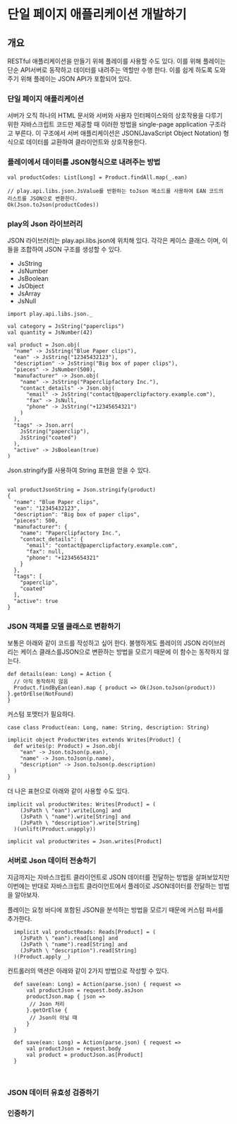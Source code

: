# 단일 페이지 애플리케이션 개발하기
## 개요
 RESTful 애플리케이션을 만들기 위헤 플레이를 사용할 수도 있다. 이를 위해 플레이는 단순 API서버로 동작하고 데이터를 내려주는 역할만 수행 한다. 이를 쉽게 하도록 도와주기 위해 플레이는 JSON API가 포함되어 있다.
 
### 단일 페이지 애플리케이션
서버가 오직 하나의 HTML 문서와 서버와 사용자 인터페이스와의 상호작용을 다루기 위한 자바스크립트 코드만 제공할 때 이러한 방법을 single-page application 구조라고 부른다. 이 구조에서 서버 애플리케이션은 JSON(JavaScript Object Notation) 형식으로 데이터를 교환하여 클라이언트와 상호작용한다.

### 플레이에서 데이터를 JSON형식으로 내려주는 방법
```
val productCodes: List[Long] = Product.findAll.map(_.ean)

// play.api.libs.json.JsValue를 반환하는 toJson 메소드를 사용하여 EAN 코드의 리스트를 JSON으로 변환한다.
Ok(Json.toJson(productCodes))
```

### play의 Json 라이브러리
JSON 라이브러리는 play.api.libs.json에 위치해 있다.
각각은 케이스 클래스 이며, 이들을 조합하여 JSON 구조를 생성할 수 있다.

- JsString
- JsNumber
- JsBoolean
- JsObject
- JsArray
- JsNull

```
import play.api.libs.json._

val category = JsString("paperclips")
val quantity = JsNumber(42)

val product = Json.obj(
  "name" -> JsString("Blue Paper clips"),
  "ean" -> JsString("12345432123"),
  "description" -> JsString("Big box of paper clips"),
  "pieces" -> JsNumber(500),
  "manufacturer" -> Json.obj(
    "name" -> JsString("Paperclipfactory Inc."),
    "contact_details" -> Json.obj(
      "email" -> JsString("contact@paperclipfactory.example.com"),
      "fax" -> JsNull,
      "phone" -> JsString("+12345654321")
    )
  ),
  "tags" -> Json.arr(
    JsString("paperclip"),
    JsString("coated")
  ),
  "active" -> JsBoolean(true)
)

```

Json.stringify를 사용하여 String 표현을 얻을 수 있다.

```

val productJsonString = Json.stringify(product)
{
  "name": "Blue Paper clips",
  "ean": "12345432123",
  "description": "Big box of paper clips",
  "pieces": 500,
  "manufacturer": {
    "name": "Paperclipfactory Inc.",
    "contact_details": {
      "email": "contact@paperclipfactory.example.com",
      "fax": null,
      "phone": "+12345654321"
    }
  },
  "tags": [
    "paperclip",
    "coated"
  ],
  "active": true
}
```

### JSON 객체를 모델 클래스로 변환하기

보통은 아래와 같이 코드를 작성하고 싶어 한다. 불행하게도 플레이의 JSON 라이브러리는 케이스 클래스를JSON으로 변환하는 방법을 모르기 때문에 이 함수는 동작하지 않는다.
```
def details(ean: Long) = Action {
  // 아직 동작하지 않음
  Product.findByEan(ean).map { product => Ok(Json.toJson(product)) }.getOrElse(NotFound)
}
```

커스텀 포맷터가 필요하다.
```
case class Product(ean: Long, name: String, description: String)

implicit object ProductWrites extends Writes[Product] {
  def writes(p: Product) = Json.obj(
    "ean" -> Json.toJson(p.ean),
    "name" -> Json.toJson(p.name),
    "description" -> Json.toJson(p.description)
  )
}
```

더 나은 표현으로 아래와 같이 사용할 수도 있다.

```
implicit val productWrites: Writes[Product] = (
    (JsPath \ "ean").write[Long] and
    (JsPath \ "name").write[String] and
    (JsPath \ "description").write[String]
  )(unlift(Product.unapply))
```

```
implicit val productWrites = Json.writes[Product]
```

### 서버로 Json 데이터 전송하기
지금까지는 자바스크립트 클라이언트로 JSON 데이터를 전달하는 방법을 살펴보았지만 이번에는 반대로 자바스크립트 클라이언트에서 플레이로 JSON데이터를 전달하는 방법을 알아보자.

플레이는 요청 바디에 포함된 JSON을 분석하는 방법을 모르기 때문에 커스텀 파서를 추가한다.
```
  implicit val productReads: Reads[Product] = (
    (JsPath \ "ean").read[Long] and
    (JsPath \ "name").read[String] and
    (JsPath \ "description").read[String]
  )(Product.apply _)
```

컨트롤러의 액션은 아래와 같이 2가지 방법으로 작성할 수 있다.
```
  def save(ean: Long) = Action(parse.json) { request =>
      val productJson = request.body.asJson
      productJson.map { json =>
       // Json 처리
      }.getOrElse {
       // Json이 아닐 때
      }
  }

  def save(ean: Long) = Action(parse.json) { request =>
      val productJson = request.body
      val product = productJson.as[Product]
  }
  
  
```

### JSON 데이터 유효성 검증하기
### 인증하기
